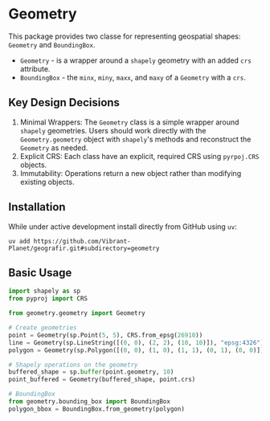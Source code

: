 # Geometry

This package provides two classe for representing geospatial shapes: `Geometry` and `BoundingBox`.

- `Geometry` - is a wrapper around a `shapely` geometry with an added `crs` attribute.
- `BoundingBox` - the `minx`, `miny`, `maxx`, and `maxy` of a `Geometry` with a `crs`.

## Key Design Decisions

1. Minimal Wrappers: The `Geometry` class is a simple wrapper around `shapely` geometries. Users should work directly with the `Geometry.geometry` object with `shapely`'s methods and reconstruct the `Geometry` as needed.
2. Explicit CRS: Each class have an explicit, required CRS using `pyrpoj.CRS` objects.
3. Immutability: Operations return a new object rather than modifying existing objects.

## Installation

While under active development install directly from GitHub using `uv`:

```shell
uv add https://github.com/Vibrant-Planet/geografir.git#subdirectory=geometry
```

## Basic Usage

```python
import shapely as sp
from pyproj import CRS

from geometry.geometry import Geometry

# Create geometries
point = Geometry(sp.Point(5, 5), CRS.from_epsg(26910))
line = Geometry(sp.LineString([(0, 0), (2, 2), (10, 10)]), "epsg:4326")
polygon = Geometry(sp.Polygon([(0, 0), (1, 0), (1, 1), (0, 1), (0, 0)]), crs=5070)

# Shapely operations on the geometry
buffered_shape = sp.buffer(point.geometry, 10)
point_buffered = Geometry(buffered_shape, point.crs)

# BoundingBox
from geometry.bounding_box import BoundingBox
polygon_bbox = BoundingBox.from_geometry(polygon)
```